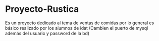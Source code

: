 # Proyecto-Rustica
Es un proyecto dedicado al tema de ventas de comidas por lo general es básico realizado por los alumnos de idat 
(Cambien el puerto de mysql además del usuario y password de la bd)
